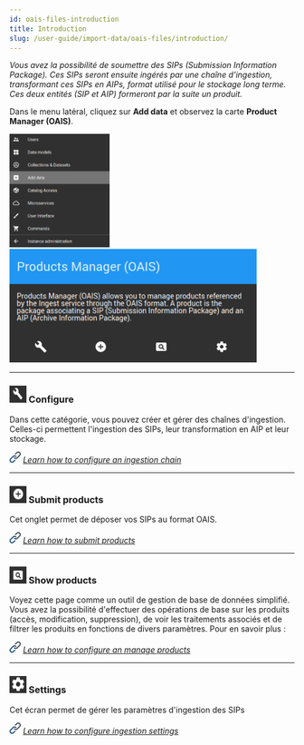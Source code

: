 ```yaml
---
id: oais-files-introduction
title: Introduction
slug: /user-guide/import-data/oais-files/introduction/
---
```


_Vous avez la possibilité de soumettre des SIPs (Submission Information Package). Ces SIPs seront ensuite ingérés par une chaîne d'ingestion, transformant ces SIPs en AIPs, format utilisé pour le stockage long terme. Ces deux entités (SIP et AIP) formeront par la suite un produit._

Dans le menu latéral, cliquez sur **Add data** et observez la carte **Product Manager (OAIS)**.

<img src="/images/user-documentation/regards-icons/admin/menu-add-data.png" height="200"/>
<img src="/images/user-documentation/v1.6/4_1-ingest/ingest-card.png" height="200"/>

---

### <img src="/images/user-documentation/regards-icons/admin/configure.png" alt="configure" height="30" width="30"/> Configure

Dans cette catégorie, vous pouvez créer et gérer des chaînes d'ingestion. Celles-ci permettent l'ingestion des SIPs, leur transformation en AIP et leur stockage.

<img src="/images/user-documentation/doc-icons/link.png" alt="link" height="20" width="20"/> <i><a href="../configure-ingestion-chains/">Learn how to configure an ingestion chain</a></i>

---

### <img src="/images/user-documentation/regards-icons/admin/add.png" alt="add" height="30" width="30"/> Submit products

Cet onglet permet de déposer vos SIPs au format OAIS.

<img src="/images/user-documentation/doc-icons/link.png" alt="link" height="20" width="20"/> <i><a href="../submit-products/">Learn how to submit products</a></i>

---

### <img src="/images/user-documentation/regards-icons/admin/monitor.png" alt="monitor" height="30" width="30"/> Show products

Voyez cette page comme un outil de gestion de base de données simplifié. Vous avez la possibilité d'effectuer des opérations de base sur les produits (accès, modification, suppression), de voir les traitements associés et de filtrer les produits en fonctions de divers paramètres. Pour en savoir plus :

<img src="/images/user-documentation/doc-icons/link.png" alt="link" height="20" width="20"/> <i><a href="../manage-products/">Learn how to configure an manage products</a></i>

---

### <img src="/images/user-documentation/regards-icons/admin/gear-wheel.png" alt="wheel" height="30" width="30"/> Settings

Cet écran permet de gérer les paramètres d'ingestion des SIPs

<img src="/images/user-documentation/doc-icons/link.png" alt="link" height="20" width="20"/> <i><a href="../settings-ingest">Learn how to configure ingestion settings</a></i>

